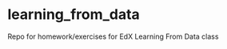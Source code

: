 learning_from_data
==================

Repo for homework/exercises for EdX Learning From Data class
